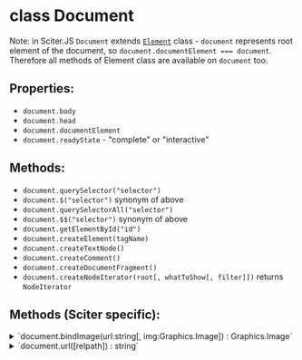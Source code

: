 # class Document

Note: in Sciter.JS `Document` extends [`Element`](Element.md) class - `document` represents root element of the document, so `document.documentElement === document`. Therefore all methods of Element class are available on `document` too.

## Properties:

* `document.body`
* `document.head`
* `document.documentElement`
* `document.readyState` - "complete" or "interactive"

## Methods:

* `document.querySelector("selector")`
* `document.$("selector")` synonym of above
* `document.querySelectorAll("selector")`
* `document.$$("selector")` synonym of above
* `document.getElementById("id")`
* `document.createElement(tagName)`
* `document.createTextNode()`
* `document.createComment()`
* `document.createDocumentFragment()`
* `document.createNodeIterator(root[, whatToShow[, filter]])` returns `NodeIterator`


## Methods (Sciter specific):

<details>
<summary>`document.bindImage(url:string[, img:Graphics.Image]) : Graphics.Image`</summary>

This method associates the image with arbitrary url so it can be used in CSS.

JS:
```JavaScript
   document.bindImage("in-memory:dynback");
```
CSS:
```CSS
   div {
     /* uses image supplied by script: */
     background-image: url("in-memory:dynback"); 
   }
```
If *img* is omitted then the method returns previous image associated with the url.
</details>
<details>
<summary>`document.url([relpath]) : string`</summary>

returns absolute path of _relpath_ using the document URL as a base.

If _relpath_ is omitted the method returns url of the document itself.

</details>
